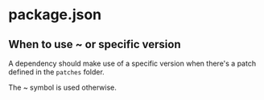 # package.json

## When to use ~ or specific version

A dependency should make use of a specific version when there's a patch defined in the `patches` folder.

The ~ symbol is used otherwise.
